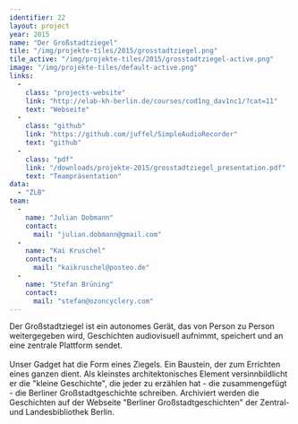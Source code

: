 ```yaml
---
identifier: 22
layout: project
year: 2015
name: "Der Großstadtziegel"
tile: "/img/projekte-tiles/2015/grosstadtziegel.png"
tile_active: "/img/projekte-tiles/2015/grosstadtziegel-active.png"
image: "/img/projekte-tiles/default-active.png"
links:
  -
    class: "projects-website"
    link: "http://elab-kh-berlin.de/courses/cod1ng_dav1nc1/?cat=11"
    text: "Webseite"
  -
    class: "github"
    link: "https://github.com/juffel/SimpleAudioRecorder"
    text: "github"
  -
    class: "pdf"
    link: "/downloads/projekte-2015/grosstadtziegel_presentation.pdf"
    text: "Teampräsentation"
data:
  - "ZLB"
team:
  -
    name: "Julian Dobmann"
    contact:
      mail: "julian.dobmann@gmail.com"
  -
    name: "Kai Kruschel"
    contact:
      mail: "kaikruschel@posteo.de"
  -
    name: "Stefan Brüning"
    contact:
      mail: "stefan@ozoncyclery.com"
---
```

Der Großstadtziegel ist ein autonomes Gerät, das von Person zu Person weitergegeben wird, Geschichten audiovisuell
aufnimmt, speichert und an eine zentrale Plattform sendet.<br /><br />Unser Gadget hat die Form eines Ziegels. Ein
Baustein, der zum Errichten eines ganzen dient. Als kleinstes architektonisches Element versinnbildlicht er die
\"kleine Geschichte\", die jeder zu erzählen hat - die zusammengefügt - die Berliner Großstadtgeschichte schreiben.
Archiviert werden die Geschichten auf der Webseite \"Berliner Großstadtgeschichten\" der Zentral- und Landesbibliothek
Berlin.
